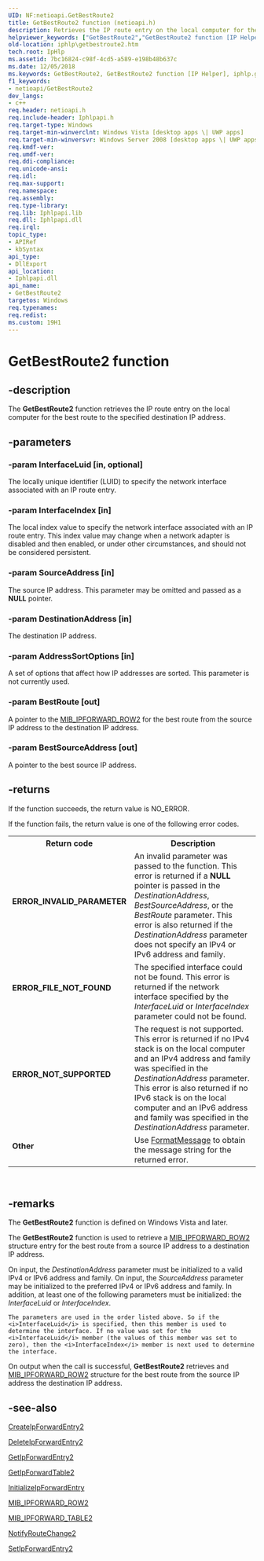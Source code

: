 ```yaml
---
UID: NF:netioapi.GetBestRoute2
title: GetBestRoute2 function (netioapi.h)
description: Retrieves the IP route entry on the local computer for the best route to the specified destination IP address.helpviewer_keywords: ["GetBestRoute2","GetBestRoute2 function [IP Helper]","iphlp.getbestroute2","netioapi/GetBestRoute2"]
old-location: iphlp\getbestroute2.htm
tech.root: IpHlp
ms.assetid: 7bc16824-c98f-4cd5-a589-e198b48b637c
ms.date: 12/05/2018
ms.keywords: GetBestRoute2, GetBestRoute2 function [IP Helper], iphlp.getbestroute2, netioapi/GetBestRoute2
f1_keywords:
- netioapi/GetBestRoute2
dev_langs:
- c++
req.header: netioapi.h
req.include-header: Iphlpapi.h
req.target-type: Windows
req.target-min-winverclnt: Windows Vista [desktop apps \| UWP apps]
req.target-min-winversvr: Windows Server 2008 [desktop apps \| UWP apps]
req.kmdf-ver: 
req.umdf-ver: 
req.ddi-compliance: 
req.unicode-ansi: 
req.idl: 
req.max-support: 
req.namespace: 
req.assembly: 
req.type-library: 
req.lib: Iphlpapi.lib
req.dll: Iphlpapi.dll
req.irql: 
topic_type:
- APIRef
- kbSyntax
api_type:
- DllExport
api_location:
- Iphlpapi.dll
api_name:
- GetBestRoute2
targetos: Windows
req.typenames: 
req.redist: 
ms.custom: 19H1
---
```


# GetBestRoute2 function


## -description


The 
<b>GetBestRoute2</b> function  retrieves the IP route entry on the local computer for the best route to the specified destination IP address. 


## -parameters




### -param InterfaceLuid [in, optional]

The locally unique identifier (LUID) to specify the network interface associated with an IP route entry. 


### -param InterfaceIndex [in]

The local index value to specify the network interface associated with an IP route entry. This index value may change when a network adapter is disabled and then enabled, or under other circumstances, and should not be considered persistent. 


### -param SourceAddress [in]

The source IP address. This parameter may be omitted and passed as a <b>NULL</b> pointer.


### -param DestinationAddress [in]

The destination IP address.


### -param AddressSortOptions [in]

A set of options that affect how IP addresses are sorted. This parameter is not currently used.


### -param BestRoute [out]

A pointer to the <a href="https://docs.microsoft.com/windows/desktop/api/netioapi/ns-netioapi-mib_ipforward_row2">MIB_IPFORWARD_ROW2</a> for the best route from the source IP address to the destination IP address.


### -param BestSourceAddress [out]

A pointer to the best source IP address.


## -returns



If the function succeeds, the return value is NO_ERROR.

If the function fails, the return value is one of the following error codes.

<table>
<tr>
<th>Return code</th>
<th>Description</th>
</tr>
<tr>
<td width="40%">
<dl>
<dt><b>ERROR_INVALID_PARAMETER</b></dt>
</dl>
</td>
<td width="60%">
An invalid parameter was passed to the function. This error is returned if a <b>NULL</b> pointer is passed in the <i>DestinationAddress</i>,  <i>BestSourceAddress</i>, or the <i>BestRoute</i> parameter. This error is also returned if the  <i>DestinationAddress</i> parameter does not specify an IPv4 or IPv6 address and family.

</td>
</tr>
<tr>
<td width="40%">
<dl>
<dt><b>ERROR_FILE_NOT_FOUND</b></dt>
</dl>
</td>
<td width="60%">
The specified interface could not be found. This error is returned if the  network interface specified by the <i>InterfaceLuid</i> or <i>InterfaceIndex</i> parameter could not be found.  

</td>
</tr>
<tr>
<td width="40%">
<dl>
<dt><b>ERROR_NOT_SUPPORTED</b></dt>
</dl>
</td>
<td width="60%">
The request is not supported. This error is returned if no IPv4 stack is on the local computer and an IPv4 address and family  was specified in the <i>DestinationAddress</i>  parameter. This error is also returned if no IPv6 stack is on the local computer and an IPv6 address and family  was specified in the <i>DestinationAddress</i>  parameter. 

</td>
</tr>
<tr>
<td width="40%">
<dl>
<dt><b>Other</b></dt>
</dl>
</td>
<td width="60%">
Use 
<a href="https://docs.microsoft.com/windows/desktop/api/winbase/nf-winbase-formatmessage">FormatMessage</a> to obtain the message string for the returned error.

</td>
</tr>
</table>
 




## -remarks



The <b>GetBestRoute2</b> function is defined on Windows Vista and later. 

The <b>GetBestRoute2</b> function is used to retrieve a <a href="https://docs.microsoft.com/windows/desktop/api/netioapi/ns-netioapi-mib_ipforward_row2">MIB_IPFORWARD_ROW2</a> structure entry for the best route from a source IP address to a destination IP address.  

On input, the <i>DestinationAddress</i> parameter must be initialized to a valid IPv4 or IPv6 address and family. On input, the <i>SourceAddress</i> parameter may be initialized to the preferred IPv4 or IPv6 address and family. In addition, at least one of the following parameters must be initialized:
    the <i>InterfaceLuid</i> or <i>InterfaceIndex</i>.

    The parameters are used in the order listed above. So if the <i>InterfaceLuid</i> is specified, then this member is used to determine the interface. If no value was set for the  <i>InterfaceLuid</i> member (the values of this member was set to zero), then the <i>InterfaceIndex</i> member is next used to determine the interface. 

On output when the call is successful, <b>GetBestRoute2</b> retrieves and <a href="https://docs.microsoft.com/windows/desktop/api/netioapi/ns-netioapi-mib_ipforward_row2">MIB_IPFORWARD_ROW2</a> structure for the best route from the source IP address the destination IP address. 




## -see-also




<a href="https://docs.microsoft.com/windows/desktop/api/netioapi/nf-netioapi-createipforwardentry2">CreateIpForwardEntry2</a>



<a href="https://docs.microsoft.com/windows/desktop/api/netioapi/nf-netioapi-deleteipforwardentry2">DeleteIpForwardEntry2</a>



<a href="https://docs.microsoft.com/windows/desktop/api/netioapi/nf-netioapi-getipforwardentry2">GetIpForwardEntry2</a>



<a href="https://docs.microsoft.com/windows/desktop/api/netioapi/nf-netioapi-getipforwardtable2">GetIpForwardTable2</a>



<a href="https://docs.microsoft.com/windows/desktop/api/netioapi/nf-netioapi-initializeipforwardentry">InitializeIpForwardEntry</a>



<a href="https://docs.microsoft.com/windows/desktop/api/netioapi/ns-netioapi-mib_ipforward_row2">MIB_IPFORWARD_ROW2</a>



<a href="https://docs.microsoft.com/windows/desktop/api/netioapi/ns-netioapi-mib_ipforward_table2">MIB_IPFORWARD_TABLE2</a>



<a href="https://docs.microsoft.com/windows/desktop/api/netioapi/nf-netioapi-notifyroutechange2">NotifyRouteChange2</a>



<a href="https://docs.microsoft.com/windows/desktop/api/netioapi/nf-netioapi-setipforwardentry2">SetIpForwardEntry2</a>
 

 

